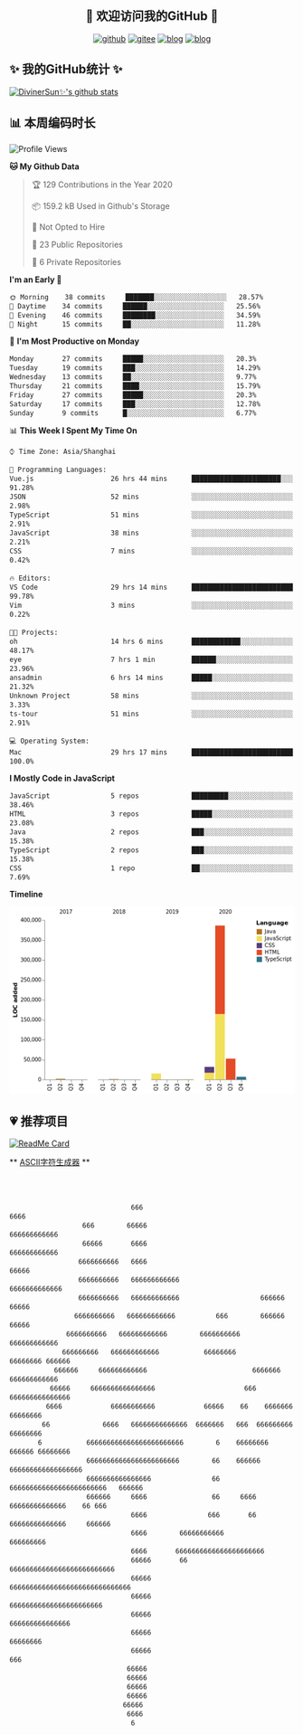 <h2 align="center">👋 欢迎访问我的GitHub 👋</h2>
<p align="center">
  <a href="https://github.com/DivinerSun"><img src="https://img.shields.io/badge/GitHub-24292e" alt="github"></a>
  <a href="https://gitee.com/DivinerSun"><img src="https://img.shields.io/badge/Gitee-fe7300" alt="gitee"></a>
  <a href="https://www.diviner.site/"><img src="https://img.shields.io/badge/-Blog-ba4484" alt="blog"></a>
  <a href="https://juejin.cn/user/2963939080804093"><img src="https://img.shields.io/badge/-掘金-007fff" alt="blog"></a>
</p>

<h2>✨ 我的GitHub统计 ✨</h2>

[![DivinerSun✨'s github stats](https://github-readme-stats.vercel.app/api?username=DivinerSun&show_icons=true&theme=cobalt)](https://github.com/anuraghazra/github-readme-stats)


## 📊 本周编码时长
<!--START_SECTION:waka-->
![Profile Views](http://img.shields.io/badge/Profile%20Views-17-blue)

**🐱 My Github Data** 

> 🏆 129 Contributions in the Year 2020
 > 
> 📦 159.2 kB Used in Github's Storage 
 > 
> 🚫 Not Opted to Hire
 > 
> 📜 23 Public Repositories 
 > 
> 🔑 6 Private Repositories  

**I'm an Early 🐤** 

```text
🌞 Morning    38 commits     ███████░░░░░░░░░░░░░░░░░░   28.57% 
🌆 Daytime    34 commits     ██████░░░░░░░░░░░░░░░░░░░   25.56% 
🌃 Evening    46 commits     ████████░░░░░░░░░░░░░░░░░   34.59% 
🌙 Night      15 commits     ██░░░░░░░░░░░░░░░░░░░░░░░   11.28%

```
📅 **I'm Most Productive on Monday** 

```text
Monday       27 commits     █████░░░░░░░░░░░░░░░░░░░░   20.3% 
Tuesday      19 commits     ███░░░░░░░░░░░░░░░░░░░░░░   14.29% 
Wednesday    13 commits     ██░░░░░░░░░░░░░░░░░░░░░░░   9.77% 
Thursday     21 commits     ████░░░░░░░░░░░░░░░░░░░░░   15.79% 
Friday       27 commits     █████░░░░░░░░░░░░░░░░░░░░   20.3% 
Saturday     17 commits     ███░░░░░░░░░░░░░░░░░░░░░░   12.78% 
Sunday       9 commits      █░░░░░░░░░░░░░░░░░░░░░░░░   6.77%

```


📊 **This Week I Spent My Time On** 

```text
⌚︎ Time Zone: Asia/Shanghai

💬 Programming Languages: 
Vue.js                   26 hrs 44 mins      ██████████████████████░░░   91.28% 
JSON                     52 mins             ░░░░░░░░░░░░░░░░░░░░░░░░░   2.98% 
TypeScript               51 mins             ░░░░░░░░░░░░░░░░░░░░░░░░░   2.91% 
JavaScript               38 mins             ░░░░░░░░░░░░░░░░░░░░░░░░░   2.21% 
CSS                      7 mins              ░░░░░░░░░░░░░░░░░░░░░░░░░   0.42%

🔥 Editors: 
VS Code                  29 hrs 14 mins      █████████████████████████   99.78% 
Vim                      3 mins              ░░░░░░░░░░░░░░░░░░░░░░░░░   0.22%

🐱‍💻 Projects: 
oh                       14 hrs 6 mins       ████████████░░░░░░░░░░░░░   48.17% 
eye                      7 hrs 1 min         ██████░░░░░░░░░░░░░░░░░░░   23.96% 
ansadmin                 6 hrs 14 mins       █████░░░░░░░░░░░░░░░░░░░░   21.32% 
Unknown Project          58 mins             ░░░░░░░░░░░░░░░░░░░░░░░░░   3.33% 
ts-tour                  51 mins             ░░░░░░░░░░░░░░░░░░░░░░░░░   2.91%

💻 Operating System: 
Mac                      29 hrs 17 mins      █████████████████████████   100.0%

```

**I Mostly Code in JavaScript** 

```text
JavaScript               5 repos             █████████░░░░░░░░░░░░░░░░   38.46% 
HTML                     3 repos             █████░░░░░░░░░░░░░░░░░░░░   23.08% 
Java                     2 repos             ███░░░░░░░░░░░░░░░░░░░░░░   15.38% 
TypeScript               2 repos             ███░░░░░░░░░░░░░░░░░░░░░░   15.38% 
CSS                      1 repo              ██░░░░░░░░░░░░░░░░░░░░░░░   7.69%

```


**Timeline**

![Chart not found](https://raw.githubusercontent.com/DivinerSun/DivinerSun/master/charts/bar_graph.png) 


<!--END_SECTION:waka-->


## 💗 推荐项目
[![ReadMe Card](https://github-readme-stats.vercel.app/api/pin/?username=ProphetTechnology&repo=nest-admin&theme=cobalt)](https://github.com/anuraghazra/github-readme-stats)


** [ASCII字符生成器](https://www.bootschool.net/ascii) **

```
                                                                                                 
                                                                                                 
                                                                                                 
                              666                                   6666                         
                  666        66666                            666666666666                       
                  66666       6666                           666666666666                        
                 6666666666   6666                                66666                          
                 6666666666   666666666666                      6666666666666                    
                 6666666666   666666666666                    666666    66666                    
                6666666666   666666666666          666        666666  66666                      
              6666666666   666666666666        6666666666     666666666666                       
             666666666   666666666666           66666666       66666666 666666                   
           666666     666666666666                          6666666 666666666666                 
          66666     6666666666666666                      666    666666666666666                 
         6666            66666666666            66666    66    6666666   66666666                
        66             6666   66666666666666  6666666   666  666666666   66666666                
       6           666666666666666666666666        6    66666666  666666 66666666                
                   66666666666666666666666        66    666666 666666666666666666                
                   6666666666666666               66    666666666666666666666666   666666        
                   666666     6666                66     6666    66666666666666    66 666        
                              6666               666       66   66666666666666     666666        
                              6666        66666666666            666666666                       
                              6666       6666666666666666666666                                  
                              66666       66       66666666666666666666666666                    
                              66666                        666666666666666666666666666666        
                              66666                             66666666666666666666666          
                              66666                                 666666666666666              
                              66666                                     66666666                 
                              66666                                        666                   
                             66666                                                               
                             66666                                                               
                             66666                                                               
                             66666                                         
                            66666                                                                
                             6666                                                                
                              6                                                                  
                                                                                                 
```
